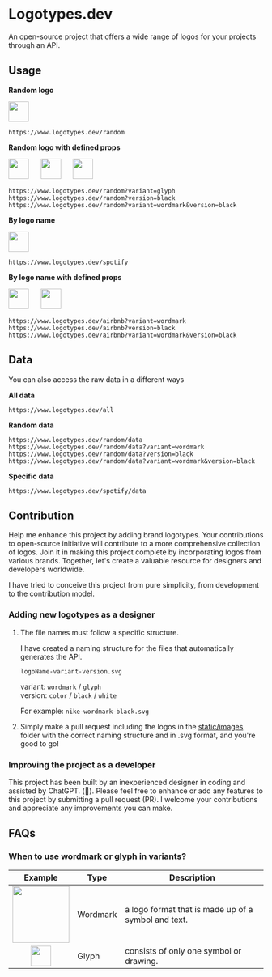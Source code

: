 # Logotypes.dev

An open-source project that offers a wide range of logos for your projects through an API.

## Usage

**Random logo**

<img src="https://logotypes.dev/random" height="40" />

```
https://www.logotypes.dev/random
```

**Random logo with defined props**

<img src="https://logotypes.dev/random?variant=glyph" height="40" />&nbsp;&nbsp;&nbsp;&nbsp;&nbsp;
<img src="https://logotypes.dev/random?version=black" height="40" />&nbsp;&nbsp;&nbsp;&nbsp;&nbsp;
<img src="https://logotypes.dev/random?variant=wordmark&version=black" height="40" />

```
https://www.logotypes.dev/random?variant=glyph
https://www.logotypes.dev/random?version=black
https://www.logotypes.dev/random?variant=wordmark&version=black
```

**By logo name**

<img src="https://logotypes.dev/spotify" height="40" />

```
https://www.logotypes.dev/spotify
```

**By logo name with defined props**

<img src="https://logotypes.dev/airbnb?variant=glyph" height="40" />&nbsp;&nbsp;&nbsp;&nbsp;&nbsp;
<img src="https://logotypes.dev/airbnb?variant=wordmark" height="40" />

```
https://www.logotypes.dev/airbnb?variant=wordmark
https://www.logotypes.dev/airbnb?version=black
https://www.logotypes.dev/airbnb?variant=wordmark&version=black
```

## Data

You can also access the raw data in a different ways

**All data**

```
https://www.logotypes.dev/all
```

**Random data**

```
https://www.logotypes.dev/random/data
https://www.logotypes.dev/random/data?variant=wordmark
https://www.logotypes.dev/random/data?version=black
https://www.logotypes.dev/random/data?variant=wordmark&version=black
```

**Specific data**

```
https://www.logotypes.dev/spotify/data
```

## Contribution

Help me enhance this project by adding brand logotypes. Your contributions to open-source initiative will contribute to a more comprehensive collection of logos. Join it in making this project complete by incorporating logos from various brands. Together, let's create a valuable resource for designers and developers worldwide.

I have tried to conceive this project from pure simplicity, from development to the contribution model.

### Adding new logotypes as a designer

1. The file names must follow a specific structure.

   I have created a naming structure for the files that automatically generates the API.

   `logoName-variant-version.svg`

   variant: `wordmark` / `glyph`  
   version: `color` / `black` / `white`

   For example: `nike-wordmark-black.svg`

2. Simply make a pull request including the logos in the [static/images](static/images) folder with the correct naming structure and in .svg format, and you're good to go!

### Improving the project as a developer

This project has been built by an inexperienced designer in coding and assisted by ChatGPT. (😬). Please feel free to enhance or add any features to this project by submitting a pull request (PR). I welcome your contributions and appreciate any improvements you can make.

## FAQs

### When to use wordmark or glyph in variants?

|                                 Example                                 | Type     | Description                                         |
| :---------------------------------------------------------------------: | -------- | --------------------------------------------------- |
| <img src="https://logotypes.dev/reddit?variant=wordmark" width="112" /> | Wordmark | a logo format that is made up of a symbol and text. |
|  <img src="https://logotypes.dev/reddit?variant=glyph" height="40" />   | Glyph    | consists of only one symbol or drawing.             |
